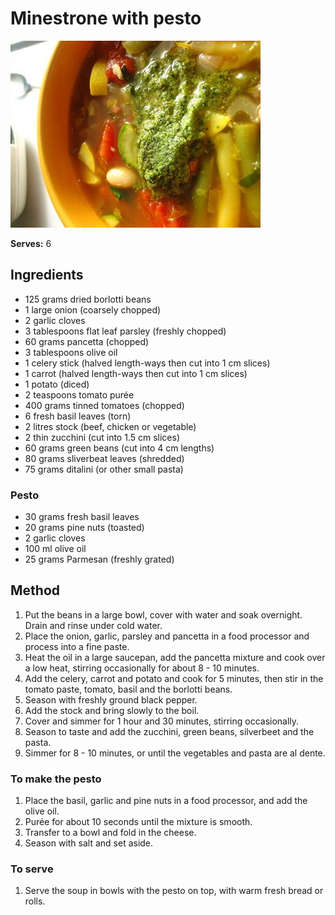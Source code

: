 # Minestrone with pesto

![Minestrone with pesto](resources/minestrone-with-pesto.jpg)

**Serves:** 6

## Ingredients
- 125 grams dried borlotti beans
- 1 large onion (coarsely chopped)
- 2 garlic cloves
- 3  tablespoons flat leaf parsley (freshly chopped)
- 60 grams pancetta (chopped)
- 3 tablespoons olive oil
- 1 celery stick (halved length-ways then cut into 1 cm slices)
- 1 carrot (halved length-ways then cut into 1 cm slices)
- 1 potato (diced)
- 2 teaspoons tomato purée
- 400 grams tinned tomatoes (chopped)
- 6 fresh basil leaves (torn)
- 2 litres stock (beef, chicken or vegetable)
- 2 thin zucchini (cut into 1.5 cm slices)
- 60 grams green beans (cut into 4 cm lengths)
- 80 grams sliverbeat leaves (shredded)
- 75 grams ditalini (or other small pasta)

### Pesto
- 30 grams fresh basil leaves
- 20 grams pine nuts (toasted)
- 2 garlic cloves
- 100 ml olive oil
- 25 grams Parmesan (freshly grated)

## Method
1. Put the beans in a large bowl, cover with water and soak overnight. Drain and rinse under cold water.
1. Place the onion, garlic, parsley and pancetta in a food processor and process into a fine paste.
1. Heat the oil in a large saucepan, add the pancetta mixture and cook over a low heat, stirring occasionally for about 8 - 10 minutes.
1. Add the celery, carrot and potato and cook for 5 minutes, then stir in the tomato paste, tomato, basil and the borlotti beans.
1. Season with freshly ground black pepper.
1. Add the stock and bring slowly to the boil.
1. Cover and simmer for 1 hour and 30 minutes, stirring occasionally.
1. Season to taste and add the zucchini, green beans, silverbeet and the pasta.
1. Simmer for 8 - 10 minutes, or until the vegetables and pasta are al dente.

### To make the pesto
1. Place the basil, garlic and pine nuts in a food processor, and add the olive oil. 
1. Purée for about 10 seconds until the mixture is smooth.
1. Transfer to a bowl and fold in the cheese. 
1. Season with salt and set aside.

### To serve
1. Serve the soup in bowls with the pesto on top, with warm fresh bread or rolls.